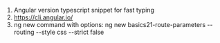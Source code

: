 
1. Angular version typescript  snippet for fast typing
2. https://cli.angular.io/
3. ng new command with options:
   ng new basics21-route-parameters --routing --style css --strict false